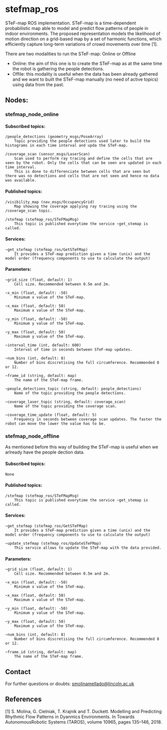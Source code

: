 # stefmap_ros
STeF-map ROS implementation.
STeF-map is a time-dependent probabilistic map able to model and predict flow patterns of people in indoor environments. The proposed representation models the likelihood of motion direction on a grid-based map by a set of harmonic functions, which efficiently capture long-term variations of crowd movements over time [1].


There are two modalities to run the STeF-map: Online or Offline
- Online: the aim of this one is to create the STeF-map as at the same time the robot is gathering the people detections.
- Offile: this modality is useful when the data has been already gathered and we want to built the STeF-map manually (no need of active topics) using data from the past.

## Nodes:
### stefmap_node_online

#### Subscribed topics:

    /people_detections (geometry_msgs/PoseArray)
        Topic providing the people detections used later to build the histograms in each time interval and upda the STeF-map.

    /coverage_scan (sensor_msgs/LaserScan)
        Scan used to perform ray tracing and define the cells that are seen by the robot. Only the cells that can be seen are updated in each time interval. 
        This is done to differenciate between cells that are seen but there was no detections and cells that are not seen and hence no data was available.

#### Published topics:

    /visibility_map (nav_msgs/OccupancyGrid)
        Map showing the coverage applying ray tracing using the /coverage_scan topic.

    /stefmap (stefmap_ros/STeFMapMsg)
        This topic is published everytime the service ~get_stemap is called.

#### Services:
    ~get_stefmap (stefmap_ros/GetSTeFMap)
        It provides a STeF-map prediction given a time (unix) and the model order (frequency components to use to calculate the output)


#### Parameters:
    ~grid_size (float, default: 1)  
        Cell size. Recommended between 0.5m and 2m.

    ~x_min (float, default: -50)    
        Minimum x value of the STeF-map.

    ~x_max (float, default: 50)     
        Maximum x value of the STeF-map.

    ~y_min (float, default: -50)
        Minimum y value of the STeF-map.

    ~y_max (float, default: 50)
        Maximum y value of the STeF-map.

    ~interval_time (int, default: 600)
        Interval of time in seconds between STeF-map updates.

    ~num_bins (int, default: 8)
        Number of bins discretising the full circumference. Recommended 8 or 12.

    ~frame_id (string, default: map)
        The name of the STeF-map frame.

    ~people_detections_topic (string, default: people_detections)
        Name of the topic providing the people detections.

    ~coverage_laser_topic (string, default: coverage_scan)
        Name of the topic providing the coverage scan.
        
    ~coverage_time_update (float, default: 5)
        Frequency in seconds between coverage scan updates. The faster the robot can move the lower the value has to be.


### stefmap_node_offline
As mentioned before this way of building the STeF-map is useful when we arlready have the people dection data.
#### Subscribed topics:
    None
#### Published topics:
    /stefmap (stefmap_ros/STeFMapMsg)
        This topic is published everytime the service ~get_stemap is called.

#### Services:
    ~get_stefmap (stefmap_ros/GetSTeFMap)
        It provides a STeF-map prediction given a time (unix) and the model order (frequency components to use to calculate the output)
    
    ~update_stefmap (stefmap_ros/UpdateSTeFMap)
        This service allows to update the STeF-map with the data provided.
        

#### Parameters:
    ~grid_size (float, default: 1)  
        Cell size. Recommended between 0.5m and 2m.

    ~x_min (float, default: -50)    
        Minimum x value of the STeF-map.

    ~x_max (float, default: 50)     
        Maximum x value of the STeF-map.

    ~y_min (float, default: -50)
        Minimum y value of the STeF-map.

    ~y_max (float, default: 50)
        Maximum y value of the STeF-map.

    ~num_bins (int, default: 8)
        Number of bins discretising the full circumference. Recommended 8 or 12.

    ~frame_id (string, default: map)
        The name of the STeF-map frame.

## Contact
For further questions or doubts: smolinamellado@lincoln.ac.uk

## References
[1] S. Molina, G. Cielniak, T. Krajnik and T. Duckett. Modelling and Predicting Rhythmic Flow Patterns in Dyanmics Environments. In Towards  AutonomousRobotic Systems (TAROS), volume 10965, pages 135–146, 2018. 
